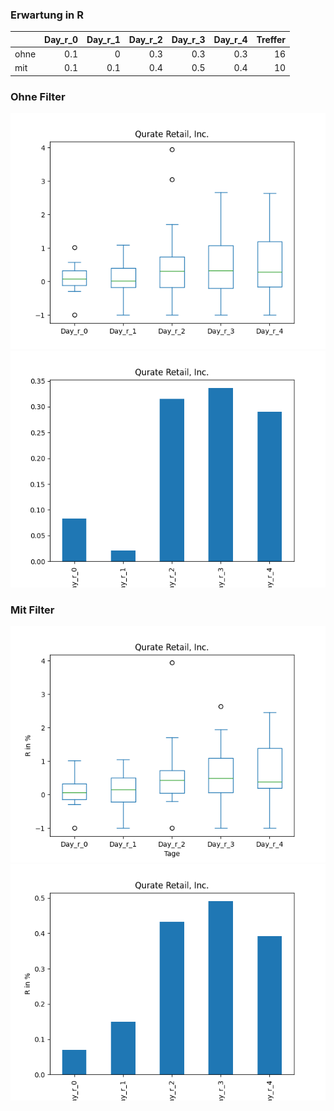 ### Erwartung in R
|      |   Day_r_0 |   Day_r_1 |   Day_r_2 |   Day_r_3 |   Day_r_4 |   Treffer |
|:-----|----------:|----------:|----------:|----------:|----------:|----------:|
| ohne |       0.1 |       0   |       0.3 |       0.3 |       0.3 |        16 |
| mit  |       0.1 |       0.1 |       0.4 |       0.5 |       0.4 |        10 |

### Ohne Filter
![image info](./data/QRTEP_box_all.png)
![image info](./data/QRTEP_median_all.png)

### Mit Filter
![image info](./data/QRTEP_box_filtered.png)
![image info](./data/QRTEP_median_filtered.png)